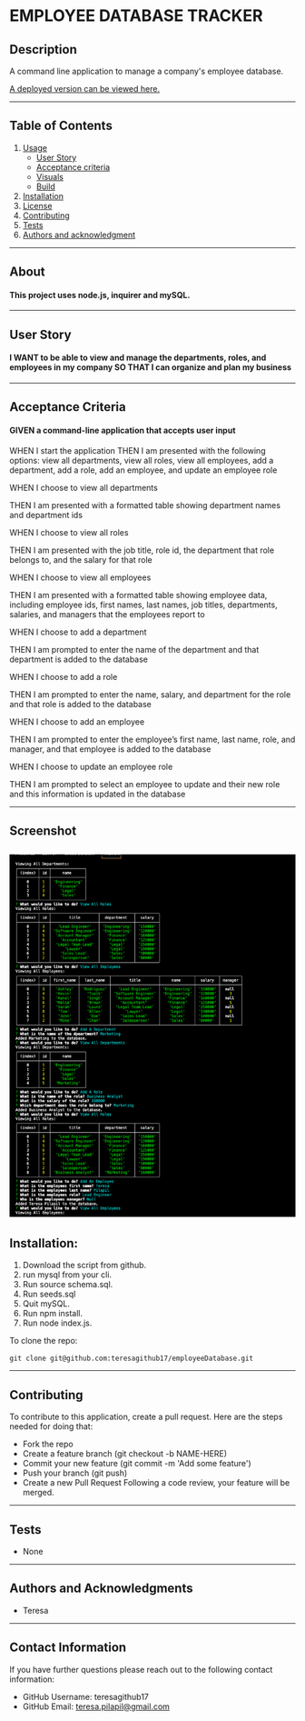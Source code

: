 


# EMPLOYEE DATABASE TRACKER



## Description
A command line application to manage a company's employee database.

[A deployed version can be viewed here.](None)

---
## Table of Contents
1. [Usage](#about)
     * [User Story](#userStory)
     * [Acceptance criteria](#acceptanceCriteria)
     * [Visuals](#visuals)
     * [Build](#build)
2. [Installation](#installation)
3. [License](#license)
4. [Contributing](#contributing)
5. [Tests](#tests)
6. [Authors and acknowledgment](#authors%20and%20acknowledgment)
---
## About
#### This project uses node.js, inquirer and mySQL.
---
## User Story
#### I WANT to be able to view and manage the departments, roles, and employees in my company SO THAT I can organize and plan my business
---
## Acceptance Criteria
#### GIVEN a command-line application that accepts user input
WHEN I start the application
THEN I am presented with the following options: view all departments, view all roles, view all employees, add a department, add a role, add an employee, and update an employee role

WHEN I choose to view all departments

THEN I am presented with a formatted table showing department names and department ids

WHEN I choose to view all roles

THEN I am presented with the job title, role id, the department that role belongs to, and the salary for that role

WHEN I choose to view all employees

THEN I am presented with a formatted table showing employee data, including employee ids, first names, last names, job titles, departments, salaries, and managers that the employees report to

WHEN I choose to add a department

THEN I am prompted to enter the name of the department and that department is added to the database

WHEN I choose to add a role

THEN I am prompted to enter the name, salary, and department for the role and that role is added to the database

WHEN I choose to add an employee

THEN I am prompted to enter the employee’s first name, last name, role, and manager, and that employee is added to the database

WHEN I choose to update an employee role

THEN I am prompted to select an employee to update and their new role and this information is updated in the database

---
## Screenshot
![Sample Output](./assets/employee_db.png)
---
## Installation:
1. Download the script from github. 
2. run mysql from your cli. 
3. Run source schema.sql. 
4. Run seeds.sql 
5. Quit mySQL. 
6. Run npm install. 
7. Run node index.js.

To clone the repo:

    git clone git@github.com:teresagithub17/employeeDatabase.git

---

## Contributing

To contribute to this application, create a pull request.
Here are the steps needed for doing that:
- Fork the repo
- Create a feature branch (git checkout -b NAME-HERE)
- Commit your new feature (git commit -m 'Add some feature')
- Push your branch (git push)
- Create a new Pull Request
Following a code review, your feature will be merged.
---
## Tests
* None
---
## Authors and Acknowledgments
* Teresa
---
## Contact Information
If you have further questions please reach out to the following contact information:
* GitHub Username: teresagithub17
* GitHub Email: teresa.pilapil@gmail.com

